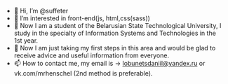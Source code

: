 - 👋 Hi, I’m @suffeter
- 👀 I’m interested in front-end(js, html,css(sass))
- 🌱 Now I am a student of the Belarusian State Technological University, I study in the specialty of Information Systems and Technologies in the 1st year.
- 💞️ Now I am just taking my first steps in this area and would be glad to receive advice and useful information from everyone.
- 📫 How to contact me, my email is -> lobunetsdaniil@yandex.ru or vk.com/mrhenschel (2nd method is preferable).

